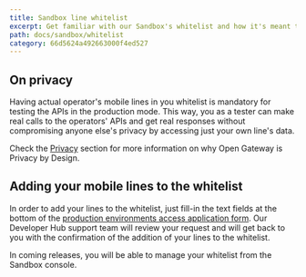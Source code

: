 ```yaml
---
title: Sandbox line whitelist
excerpt: Get familiar with our Sandbox's whitelist and how it's meant to guard our operators' customers' privacy.
path: docs/sandbox/whitelist
category: 66d5624a492663000f4ed527
---
```


## On privacy

Having actual operator's mobile lines in you whitelist is mandatory for testing the APIs in the production mode. This way, you as a tester can make real calls to the operators' APIs and get real responses without compromising anyone else's privacy by accessing just your own line's data.

Check the [Privacy](../../about/privacy.md) section for more information on why Open Gateway is Privacy by Design.

## Adding your mobile lines to the whitelist

In order to add your lines to the whitelist, just fill-in the text fields at the bottom of the [production environments access application form](https://opengateway.telefonica.com/en/sandbox/registration). Our Developer Hub support team will review your request and will get back to you with the confirmation of the addition of your lines to the whitelist.

In coming releases, you will be able to manage your whitelist from the Sandbox console.